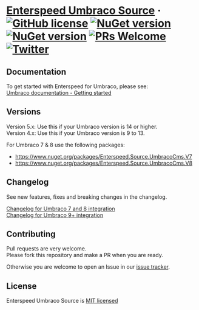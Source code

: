 # [Enterspeed Umbraco Source](https://www.enterspeed.com/) &middot; [![GitHub license](https://img.shields.io/badge/license-MIT-blue.svg)](./LICENSE) [![NuGet version](https://img.shields.io/nuget/v/Enterspeed.Source.UmbracoCms.V8)](https://www.nuget.org/packages/Enterspeed.Source.UmbracoCms.V8/) [![NuGet version](https://img.shields.io/nuget/v/Enterspeed.Source.UmbracoCms)](https://www.nuget.org/packages/Enterspeed.Source.UmbracoCms/) [![PRs Welcome](https://img.shields.io/badge/PRs-welcome-brightgreen.svg)](https://github.com/enterspeedhq/enterspeed-source-umbraco-cms/pulls) [![Twitter](https://img.shields.io/twitter/follow/enterspeedhq?style=social)](https://twitter.com/enterspeedhq)

## Documentation

To get started with Enterspeed for Umbraco, please see:  
[Umbraco documentation - Getting started](https://docs.enterspeed.com/integrations/umbraco/getting-started/)

## Versions

Version 5.x: Use this if your Umbraco version is 14 or higher.  
Version 4.x: Use this if your Umbraco version is 9 to 13.

For Umbraco 7 & 8 use the following packages:

- https://www.nuget.org/packages/Enterspeed.Source.UmbracoCms.V7
- https://www.nuget.org/packages/Enterspeed.Source.UmbracoCms.V8

## Changelog

See new features, fixes and breaking changes in the changelog.

[Changelog for Umbraco 7 and 8 integration](./CHANGELOG-Enterspeed.Source.UmbracoCms.netframework.md)  
[Changelog for Umbraco 9+ integration](./CHANGELOG-Enterspeed.Source.UmbracoCms.md)

## Contributing

Pull requests are very welcome.  
Please fork this repository and make a PR when you are ready.  

Otherwise you are welcome to open an Issue in our [issue tracker](https://github.com/enterspeedhq/enterspeed-source-umbraco-cms/issues).

## License

Enterspeed Umbraco Source is [MIT licensed](./LICENSE)
